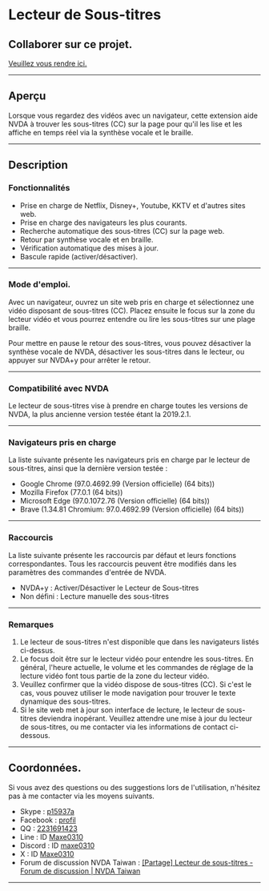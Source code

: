 # Lecteur de Sous-titres

## Collaborer sur ce projet.

[Veuillez vous rendre ici.](https://github.com/maxe-hsieh/subtitle_reader)

-----

## Aperçu

Lorsque vous regardez des vidéos avec un navigateur, cette extension aide NVDA à trouver les sous-titres (CC) sur la page pour qu'il les lise et les affiche en temps réel via la synthèse vocale et le braille.

-----

## Description

### Fonctionnalités

  * Prise en charge de Netflix, Disney+, Youtube, KKTV et d'autres sites web.
  * Prise en charge des navigateurs les plus courants.
  * Recherche automatique des sous-titres (CC) sur la page web.
  * Retour par synthèse vocale et en braille.
  * Vérification automatique des mises à jour.
  * Bascule rapide (activer/désactiver).

-----

### Mode d'emploi.

Avec un navigateur, ouvrez un site web pris en charge et sélectionnez une vidéo disposant de sous-titres (CC). Placez ensuite le focus sur la zone du lecteur vidéo et vous pourrez entendre ou lire les sous-titres sur une plage braille.

Pour mettre en pause le retour des sous-titres, vous pouvez désactiver la synthèse vocale de NVDA, désactiver les sous-titres dans le lecteur, ou appuyer sur NVDA+y pour arrêter le retour.

-----

### Compatibilité avec NVDA

Le lecteur de sous-titres vise à prendre en charge toutes les versions de NVDA, la plus ancienne version testée étant la 2019.2.1.

-----

### Navigateurs pris en charge

La liste suivante présente les navigateurs pris en charge par le lecteur de sous-titres, ainsi que la dernière version testée :

  * Google Chrome (97.0.4692.99 (Version officielle) (64 bits))
  * Mozilla Firefox (77.0.1 (64 bits))
  * Microsoft Edge (97.0.1072.76 (Version officielle) (64 bits))
  * Brave (1.34.81 Chromium: 97.0.4692.99 (Version officielle) (64 bits))

-----

### Raccourcis

La liste suivante présente les raccourcis par défaut et leurs fonctions correspondantes. Tous les raccourcis peuvent être modifiés dans les paramètres des commandes d'entrée de NVDA.

  * NVDA+y : Activer/Désactiver le Lecteur de Sous-titres
  * Non défini : Lecture manuelle des sous-titres

-----

### Remarques

1.  Le lecteur de sous-titres n'est disponible que dans les navigateurs listés ci-dessus.
2.  Le focus doit être sur le lecteur vidéo pour entendre les sous-titres. En général, l'heure actuelle, le volume et les commandes de réglage de la lecture vidéo font tous partie de la zone du lecteur vidéo.
3.  Veuillez confirmer que la vidéo dispose de sous-titres (CC). Si c'est le cas, vous pouvez utiliser le mode navigation pour trouver le texte dynamique des sous-titres.
4.  Si le site web met à jour son interface de lecture, le lecteur de sous-titres deviendra inopérant. Veuillez attendre une mise à jour du lecteur de sous-titres, ou me contacter via les informations de contact ci-dessous.

-----

## Coordonnées.

Si vous avez des questions ou des suggestions lors de l'utilisation, n'hésitez pas à me contacter via les moyens suivants.

  * Skype :
    [p15937a](https://join.skype.com/invite/VnIdifjym1OR)
  * Facebook :
    [profil](https://www.google.com/search?q=https://m.facebook.com/profile.php%3Fid%3D100002631752665%26refid%3D46%26ref%3Dcontent_filter%26__xts__%5B0%5D%3D12.%257B%2522browse_result_type%2522%253A%2522browse_type_user%2522%252C%2522click_type%2522%253A%2522result%2522%252C%2522module_result_position%2522%253A0%252C%2522module_role%2522%253A%2522ENTITY_USER%2522%252C%2522result_id%2522%253A100002631752665%252C%2522session_id%2522%253A%25222108b07c-e391-4921-aaa7-474a90634d73%2522%252C%2522unit_id%2522%253A%2522mtouch_bem_res%253A30287062e76b81d229366f24878df5b4%2522%252C%2522unit_id_click_type%2522%253A%2522graph_search_results_item_in_module_tapped%2522%252C%2522unit_id_result_id%2522%253A100002631752665%257D)
  * QQ :
    [2231691423](https://www.google.com/search?q=tencent://AddContact/%3FfromId%3D45%26fromSubId%3D1%26subcmd%3Dall%26uin%3D2231691423)
  * Line : ID
    [Maxe0310](https://www.google.com/search?q=%23)
  * Discord : ID
    [maxe0310](https://www.google.com/search?q=%23)
  * X : ID
    [Maxe0310](https://x.com/Maxe0310)
  * Forum de discussion NVDA Taiwan :
    [[Partage] Lecteur de sous-titres - Forum de discussion |   NVDA Taiwan](https://www.nvda.tw/discussion/ui=2005603400tm=1964947895)

-----